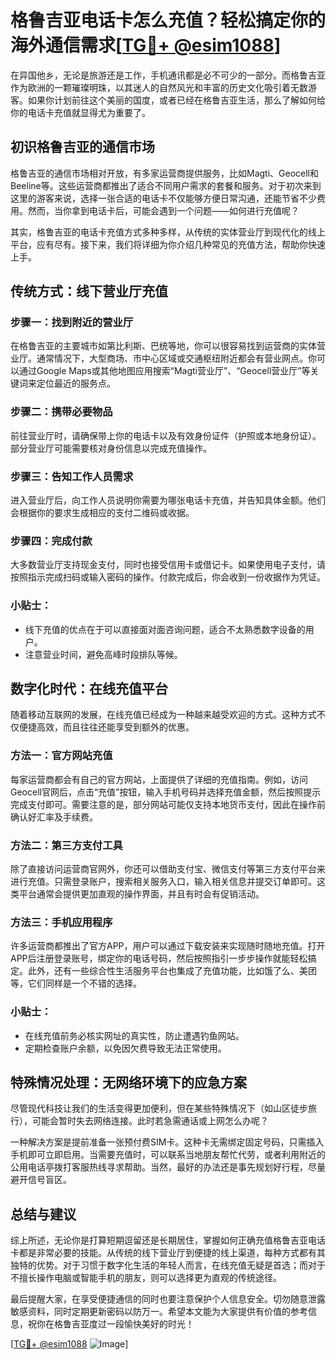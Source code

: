# 格鲁吉亚电话卡怎么充值？轻松搞定你的海外通信需求[[TG💪+ @esim1088](https://t.me/s/esim1088)]

在异国他乡，无论是旅游还是工作，手机通讯都是必不可少的一部分。而格鲁吉亚作为欧洲的一颗璀璨明珠，以其迷人的自然风光和丰富的历史文化吸引着无数游客。如果你计划前往这个美丽的国度，或者已经在格鲁吉亚生活，那么了解如何给你的电话卡充值就显得尤为重要了。

## 初识格鲁吉亚的通信市场

格鲁吉亚的通信市场相对开放，有多家运营商提供服务，比如Magti、Geocell和Beeline等。这些运营商都推出了适合不同用户需求的套餐和服务。对于初次来到这里的游客来说，选择一张合适的电话卡不仅能够方便日常沟通，还能节省不少费用。然而，当你拿到电话卡后，可能会遇到一个问题——如何进行充值呢？

其实，格鲁吉亚的电话卡充值方式多种多样，从传统的实体营业厅到现代化的线上平台，应有尽有。接下来，我们将详细为你介绍几种常见的充值方法，帮助你快速上手。

## 传统方式：线下营业厅充值

### 步骤一：找到附近的营业厅
在格鲁吉亚的主要城市如第比利斯、巴统等地，你可以很容易找到运营商的实体营业厅。通常情况下，大型商场、市中心区域或交通枢纽附近都会有营业网点。你可以通过Google Maps或其他地图应用搜索“Magti营业厅”、“Geocell营业厅”等关键词来定位最近的服务点。

### 步骤二：携带必要物品
前往营业厅时，请确保带上你的电话卡以及有效身份证件（护照或本地身份证）。部分营业厅可能需要核对身份信息以完成充值操作。

### 步骤三：告知工作人员需求
进入营业厅后，向工作人员说明你需要为哪张电话卡充值，并告知具体金额。他们会根据你的要求生成相应的支付二维码或收据。

### 步骤四：完成付款
大多数营业厅支持现金支付，同时也接受信用卡或借记卡。如果使用电子支付，请按照指示完成扫码或输入密码的操作。付款完成后，你会收到一份收据作为凭证。

### 小贴士：
- 线下充值的优点在于可以直接面对面咨询问题，适合不太熟悉数字设备的用户。
- 注意营业时间，避免高峰时段排队等候。

## 数字化时代：在线充值平台

随着移动互联网的发展，在线充值已经成为一种越来越受欢迎的方式。这种方式不仅便捷高效，而且往往还能享受到额外的优惠。

### 方法一：官方网站充值
每家运营商都会有自己的官方网站，上面提供了详细的充值指南。例如，访问Geocell官网后，点击“充值”按钮，输入手机号码并选择充值金额，然后按照提示完成支付即可。需要注意的是，部分网站可能仅支持本地货币支付，因此在操作前确认好汇率及手续费。

### 方法二：第三方支付工具
除了直接访问运营商官网外，你还可以借助支付宝、微信支付等第三方支付平台来进行充值。只需登录账户，搜索相关服务入口，输入相关信息并提交订单即可。这类平台通常会提供更加直观的操作界面，并且有时会有促销活动。

### 方法三：手机应用程序
许多运营商都推出了官方APP，用户可以通过下载安装来实现随时随地充值。打开APP后注册登录账号，绑定你的电话号码，然后按照指引一步步操作就能轻松搞定。此外，还有一些综合性生活服务平台也集成了充值功能，比如饿了么、美团等，它们同样是一个不错的选择。

### 小贴士：
- 在线充值前务必核实网址的真实性，防止遭遇钓鱼网站。
- 定期检查账户余额，以免因欠费导致无法正常使用。

## 特殊情况处理：无网络环境下的应急方案

尽管现代科技让我们的生活变得更加便利，但在某些特殊情况下（如山区徒步旅行），可能会暂时失去网络连接。此时若急需通话或上网怎么办呢？

一种解决方案是提前准备一张预付费SIM卡。这种卡无需绑定固定号码，只需插入手机即可立即启用。当需要充值时，可以联系当地朋友帮忙代劳，或者利用附近的公用电话亭拨打客服热线寻求帮助。当然，最好的办法还是事先规划好行程，尽量避开信号盲区。

## 总结与建议

综上所述，无论你是打算短期逗留还是长期居住，掌握如何正确充值格鲁吉亚电话卡都是非常必要的技能。从传统的线下营业厅到便捷的线上渠道，每种方式都有其独特的优势。对于习惯于数字化生活的年轻人而言，在线充值无疑是首选；而对于不擅长操作电脑或智能手机的朋友，则可以选择更为直观的传统途径。

最后提醒大家，在享受便捷通信的同时也要注意保护个人信息安全。切勿随意泄露敏感资料，同时定期更新密码以防万一。希望本文能为大家提供有价值的参考信息，祝你在格鲁吉亚度过一段愉快美好的时光！

[[TG💪+ @esim1088](https://t.me/s/esim1088) ![Image](https://i.postimg.cc/4NQfJmqS/Snipaste-2025-05-13-00-14-12.png)]